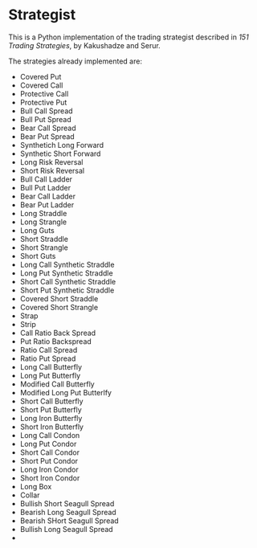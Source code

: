 # Strategist

This is a Python implementation of the trading strategist described in *151 Trading Strategies*, by Kakushadze and Serur.

The strategies already implemented are:

+ Covered Put
+ Covered Call
+ Protective Call
+ Protective Put
+ Bull Call Spread
+ Bull Put Spread
+ Bear Call Spread
+ Bear Put Spread
+ Synthetich Long Forward
+ Synthetic Short Forward
+ Long Risk Reversal
+ Short Risk Reversal
+ Bull Call Ladder
+ Bull Put Ladder
+ Bear Call Ladder
+ Bear Put Ladder
+ Long Straddle
+ Long Strangle
+ Long Guts
+ Short Straddle
+ Short Strangle
+ Short Guts
+ Long Call Synthetic Straddle
+ Long Put Synthetic Straddle
+ Short Call Synthetic Straddle
+ Short Put Synthetic Straddle
+ Covered Short Straddle
+ Covered Short Strangle
+ Strap
+ Strip
+ Call Ratio Back Spread
+ Put Ratio Backspread
+ Ratio Call Spread
+ Ratio Put Spread
+ Long Call Butterfly
+ Long Put Butterfly
+ Modified Call Butterfly
+ Modified Long Put Butterlfy
+ Short Call Butterfly
+ Short Put Butterfly
+ Long Iron Butterfly
+ Short Iron Butterfly
+ Long Call Condon
+ Long Put Condor
+ Short Call Condor
+ Short Put Condor
+ Long Iron Condor
+ Short Iron Condor
+ Long Box
+ Collar
+ Bullish Short Seagull Spread
+ Bearish Long Seagull Spread
+ Bearish SHort Seagull Spread
+ Bullish Long Seagull Spread
+
